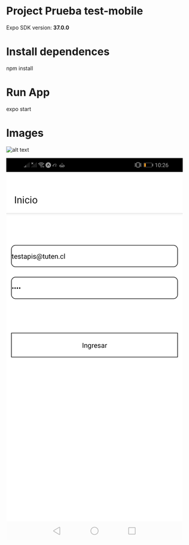 # **Project Prueba test-mobile**

Expo SDK version: **37.0.0**

# **Install dependences**

npm install

# **Run App**

expo start

# **Images**

![alt text](https://github.com/nelson-sepulveda/test-front-end-mobile/blob/master/mobile1.jpeg)

![alt text](https://github.com/nelson-sepulveda/test-front-end-mobile/blob/master/mobile2.jpeg)

